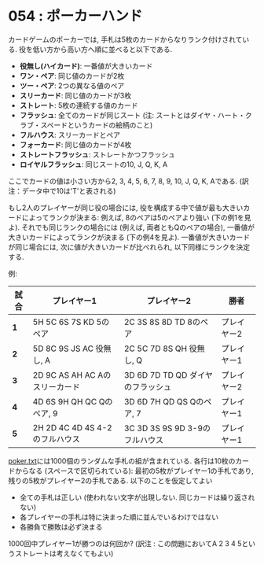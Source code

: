 # 054 : ポーカーハンド

カードゲームのポーカーでは, 手札は5枚のカードからなりランク付けされている. 役を低い方から高い方へ順に並べると以下である.

* **役無し(ハイカード)**: 一番値が大きいカード
* **ワン・ペア**: 同じ値のカードが2枚
* **ツー・ペア**: 2つの異なる値のペア
* **スリーカード**: 同じ値のカードが3枚
* **ストレート**: 5枚の連続する値のカード
* **フラッシュ**: 全てのカードが同じスート (注: スートとはダイヤ・ハート・クラブ・スペードというカードの絵柄のこと)
* **フルハウス**: スリーカードとペア
* **フォーカード**: 同じ値のカードが4枚
* **ストレートフラッシュ**: ストレートかつフラッシュ
* **ロイヤルフラッシュ**: 同じスートの10, J, Q, K, A

ここでカードの値は小さい方から2, 3, 4, 5, 6, 7, 8, 9, 10, J, Q, K, Aである. (訳注：データ中で10は'T'と表される)

もし2人のプレイヤーが同じ役の場合には, 役を構成する中で値が最も大きいカードによってランクが決まる: 例えば, 8のペアは5のペアより強い (下の例1を見よ). それでも同じランクの場合には (例えば, 両者ともQのペアの場合), 一番値が大きいカードによってランクが決まる (下の例4を見よ). 一番値が大きいカードが同じ場合には, 次に値が大きいカードが比べれられ, 以下同様にランクを決定する.

例:

| **試合** | **プレイヤー1**               | **プレイヤー2**               | **勝者** |
| ------ | ------------------------ | ------------------------ | ------ |
| **1**  | 5H 5C 6S 7S KD 5のペア      | 2C 3S 8S 8D TD 8のペア      | プレイヤー2 |
| **2**  | 5D 8C 9S JS AC 役無し, A    | 2C 5C 7D 8S QH 役無し, Q    | プレイヤー1 |
| **3**  | 2D 9C AS AH AC Aのスリーカード  | 3D 6D 7D TD QD ダイヤのフラッシュ | プレイヤー2 |
| **4**  | 4D 6S 9H QH QC Qのペア, 9   | 3D 6D 7H QD QS Qのペア, 7   | プレイヤー1 |
| **5**  | 2H 2D 4C 4D 4S 4-2のフルハウス | 3C 3D 3S 9S 9D 3-9のフルハウス | プレイヤー1 |

[poker.txt](https://projecteuler.net/project/resources/p054\_poker.txt)には1000個のランダムな手札の組が含まれている. 各行は10枚のカードからなる (スペースで区切られている): 最初の5枚がプレイヤー1の手札であり, 残りの5枚がプレイヤー2の手札である. 以下のことを仮定してよい

* 全ての手札は正しい (使われない文字が出現しない. 同じカードは繰り返されない)
* 各プレイヤーの手札は特に決まった順に並んでいるわけではない
* 各勝負で勝敗は必ず決まる

1000回中プレイヤー1が勝つのは何回か? (訳注 : この問題においてA 2 3 4 5というストレートは考えなくてもよい)
